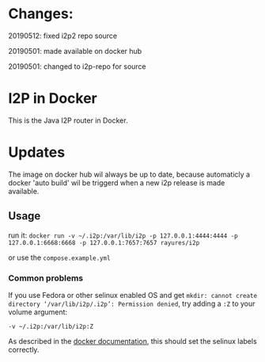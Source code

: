 # Changes:
20190512: fixed i2p2 repo source

20190501: made available on docker hub

20190501: changed to i2p-repo for source

# I2P in Docker
This is the Java I2P router in Docker.

# Updates
The image on docker hub wil always be up to date, because automaticly a docker 'auto build' wil be triggerd when a new i2p release is made available.

## Usage
run it:
`docker run -v ~/.i2p:/var/lib/i2p -p 127.0.0.1:4444:4444 -p 127.0.0.1:6668:6668 -p 127.0.0.1:7657:7657 rayures/i2p`

or use the `compose.example.yml`

### Common problems
If you use Fedora or other selinux enabled OS and get ```mkdir: cannot create directory ‘/var/lib/i2p/.i2p’: Permission denied```, try adding a `:Z` to your volume argument:

```
-v ~/.i2p:/var/lib/i2p:Z
```
As described in the [docker documentation](https://docs.docker.com/storage/bind-mounts/#configure-the-selinux-label), this should set the selinux labels correctly.
